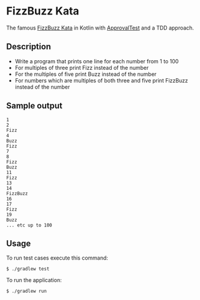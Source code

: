 # FizzBuzz Kata 

The famous [FizzBuzz Kata](https://kata-log.rocks/fizz-buzz-kata) in Kotlin with [ApprovalTest](https://approvaltests.com/) and a TDD approach.

## Description

- Write a program that prints one line for each number from 1 to 100
- For multiples of three print Fizz instead of the number
- For the multiples of five print Buzz instead of the number
- For numbers which are multiples of both three and five print FizzBuzz instead of the number

## Sample output

```
1
2
Fizz
4
Buzz
Fizz
7
8
Fizz
Buzz
11
Fizz
13
14
FizzBuzz
16
17
Fizz
19
Buzz
... etc up to 100
```

## Usage

To run test cases execute this command:

`$ ./gradlew test`

To run the application:

`$ ./gradlew run`